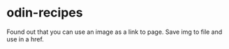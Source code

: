 # odin-recipes
Found out that you can use an image as a link to page. Save img to file and use in a href. 
